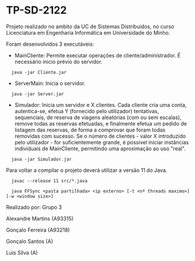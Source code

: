 # TP-SD-2122

Projeto realizado no ambito da UC de Sistemas Distribuidos, no curso Licenciatura em Engenharia Informática em Universidade do Minho.

Foram desenvolvidos 3 executáveis:

  - MainCliente: 
      Permite executar operações de cliente/administrador. É necessário inicio prévio do servidor.
  ```
    java -jar Cliente.jar
  ```  

  - ServerMain: 
      Inicia o servidor.
  ```
    java -jar Server.jar
  ```  

  - Simulador: 
      Inicia um servidor e X clientes. Cada cliente cria uma conta, autentica-se, 
      efetua Y (fornecido pelo utilizador) tentativas, sequenciais, de reserva de viagens aleatórias (com ou sem escalas), 
      remove todas as reservas efetuadas, e finalmente efetua um pedido de listagem das reservas, 
      de forma a comprovar que foram todas removidas com sucesso.
      Se o número de clientes - valor X introduzido pelo utilizador - for suficientemente grande, 
      é possível iniciar instâncias individuais de MainCliente, permitindo uma aproximação ao uso "real".
  ```
    java -jar Simulador.jar
  ```  

Para voltar a compilar o projeto deverá utilizar a versão 11 do Java.
```
  javac --release 11 src/*.java
``` 

```
  java FFSync <pasta partilhada> <ip externo> [-t <nº threads maximo>] [-w <window size>]
``` 

Realizado por:
  Grupo 3

  Alexandre Martins (A93315)

  Gonçalo Ferreira (A93218)

  Gonçalo Santos (A)

  Luis Silva (A)